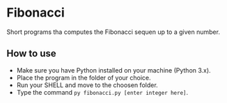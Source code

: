 # Fibonacci
 Short programs tha computes the Fibonacci sequen up to a given number.
 
 ## How to use
- Make sure you have Python installed on your machine (Python 3.x).
- Place the program in the folder of your choice.
- Run your SHELL and move to the choosen folder.
- Type the command `py fibonacci.py [enter integer here]`.

